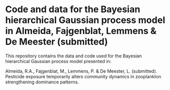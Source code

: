 # Code and data for the Bayesian hierarchical Gaussian process model in Almeida, Fajgenblat, Lemmens & De Meester (submitted)
This repository contains the data and code used for the Bayesian hierarchical Gaussian process model presented in:

Almeida, R.A., Fajgenblat, M., Lemmens, P. & De Meester, L. (submitted). Pesticide exposure temporarily alters community dynamics in zooplankton strengthening dominance patterns.
